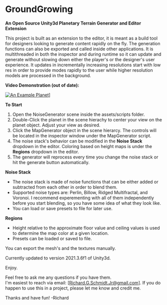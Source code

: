 # GroundGrowing
**An Open Source Unity3d Planetary Terrain Generator and Editor Extension**

This project is built as an extension to the editor, it is meant as a build tool for designers looking to generate content rapidly on the fly.  The generation functions can also be exported and called inside other applications.  It is multithreaded in both the inspector and during runtime so it can update and generate without slowing down either the player's or the designer's user experience.  It updates in incrementally increasing resolutions start with low res in order to provide modes rapidly to the user while higher resolution models are processed in the background.

**Video Demonstration (out of date):**

[![An Example Planet](https://i.imgur.com/8zgkg4y.png?2)](http://www.youtube.com/watch?v=trL7Wph3noE)]




**To Start**
1.  Open the NoiseGenerator scene inside the assets/scripts folder.
2.  Double-Click the planet in the scene hierachy to center your view on the planet object.  Adjust your view as desired.
3.  Click the MapGenerator object in the scene hierarcy.  The controls will be located in the inspector window under the MapGenerator script.
4.  The noise stack's behavior can be modified in the **Noise Stack** dropdown in the editor.  Coloring based on height maps is under the **Regions** dropdown in the editor.
5.  The generator will reprocess every time you change the noise stack or hit the generate button automatically.

**Noise Stack**
* The noise stack is made of noise functions that can be either added or subtracted from each other in order to blend them.
* Supported noise types are: Perlin, Billow, Ridged Multifractal, and Voronoi.  I recommend experementing with all of them independently before you start blending, so you have some idea of what they look like.
* You can load or save presets to file for later use.

**Regions**
*  Height relative to the approximate floor value and ceiling values is used to determine the map color at a given location.
*  Presets can be loaded or saved to file.


You can export the mesh's and the textures manually.

Currently updated to version 2021.3.6f1 of Unity3d.

Enjoy.


Feel free to ask me any questions if you have them.  
I'm easiest to reach via email:  [Richard.G.Schmidt.Jr@gmail.com]. If you do happen to
use this in a project, please let me know and credit me.

Thanks and have fun!
-Richard
